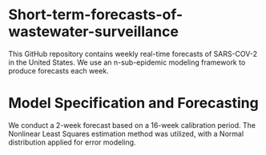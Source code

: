 # Short-term-forecasts-of-wastewater-surveillance
This GitHub repository contains weekly real-time forecasts of SARS-COV-2 in the United States. We use an n-sub-epidemic modeling framework to produce forecasts each week.


# Model Specification and Forecasting
We conduct a 2-week forecast based on a 16-week calibration period. The Nonlinear Least Squares estimation method was utilized, with a Normal distribution applied for error modeling.
